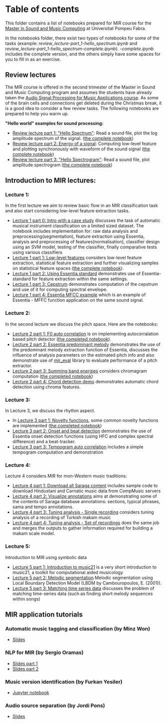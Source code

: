 # Table of contents

This folder contains a list of notebooks prepared for MIR course for the [Master in Sound and Music Computing](https://www.upf.edu/web/smc) at Universitat Pompeu Fabra.

In the notebooks folder, there exist two types of notebooks for some of the tasks (example: *review_lecture-part_1-hello_spectrum.ipynb* and *review_lecture-part_1-hello_spectrum-complete.ipynb*). *-complete.ipynb* includes the complete version, and the others simply have some spaces for you to fill in as an exercise. 

## Review lectures

The MIR course is offered in the second trimester of the Master in Sound and Music Computing program and assumes the students have already taken the [Audio Signal Processing for Music Applications course](https://www.upf.edu/web/smc/audio-signal-processing-for-music-applications). As some of the brain cells and connections get deleted during the Christmas break, it is a good idea to consider a few review tasks. The following notebooks are prepared to help you warm up. 

**"Hello world" examples for sound processing:**
* [Review lecture part 1: "Hello Spectrum"](https://github.com/furkanyesiler/MIRCourse/blob/master/course_material/review_lectures/review_lecture-part_1-hello_spectrum.ipynb): Read a sound file, plot the log amplitude spectrum of the signal. ([the complete notebook](https://github.com/furkanyesiler/MIRCourse/blob/master/course_material/review_lectures/review_lecture-part_1-hello_spectrum-complete.ipynb))
* [Review lecture part 2: Energy of a signal](https://github.com/furkanyesiler/MIRCourse/blob/master/course_material/review_lectures/review_lecture-part_2-energy_of_a_signal.ipynb): Computing  low-level feature and plotting synchronously with waveform of the sound signal ([the complete notebook](https://github.com/furkanyesiler/MIRCourse/blob/master/course_material/review_lectures/review_lecture-part_2-energy_of_a_signal-complete.ipynb))
* [Review lecture part 3: "Hello Spectrogram"](https://github.com/furkanyesiler/MIRCourse/blob/master/course_material/review_lectures/review_lecture-part_3-hello_spectrogram.ipynb): Read a sound file, plot amplitude spectrogram ([the complete notebook](https://github.com/furkanyesiler/MIRCourse/blob/master/course_material/review_lectures/review_lecture-part_3-hello_spectrogram-complete.ipynb)) 

## Introduction to MIR lectures:

### Lecture 1:
In the first lecture we aim to review basic flow in an MIR classification task and also start considering low-level feature extraction tasks.

* [Lecture 1 part 0: Intro with a case study](https://github.com/furkanyesiler/MIRCourse/blob/master/course_material/lectures/lecture_1/lecture_1-part_0-intro_with_a_case_study.ipynb) discusses the task of automatic musical instrument classification on a limited sized dataset. The notebook includes implementation for: raw data analysis and preprocessing(segmentation), feature extraction using Essentia, analysis and preprocessing of features(normalisation), classifier design using an SVM model, testing of the classifier, finally comparative tests using various classifiers
* [Lecture 1 part 1: Low-level features](https://github.com/furkanyesiler/MIRCourse/blob/master/course_material/lectures/lecture_1/lecture_1-part_1-low-level_features.ipynb) considers low-level feature extraction, statistical feature extraction and further visualizing samples on statistical feature spaces ([the complete notebook](https://github.com/furkanyesiler/MIRCourse/blob/master/course_material/lectures/lecture_1/lecture_1-part_1-low-level_features-complete.ipynb)). 
* [Lecture 1 part 2: Using Essentia.standard](https://github.com/furkanyesiler/MIRCourse/blob/master/course_material/lectures/lecture_1/lecture_1-part_2-using_essentia_standard.ipynb) demonstrates use of Essentia-standard for feature extraction within the same settings.
* [Lecture 1 part 3: Cepstrum](https://github.com/furkanyesiler/MIRCourse/blob/master/course_material/lectures/lecture_1/lecture_1-part_3-cepstrum.ipynb) demonstrates computation of the cepstrum and use of it for computing spectral envelope. 
* [Lecture 1 part 4: Essentia MFCC example](https://github.com/furkanyesiler/MIRCourse/blob/master/course_material/lectures/lecture_1/lecture_1-part_4-essentia_mfcc_example.ipynb) which is an example of Essentia - MFFC function application on the same sound signal. 

### Lecture 2:

In the second lecture we discuss the pitch space. Here are the notebooks:
* [Lecture 2 part 1: F0 auto correlation](Lecture2_step1_F0AutoCorr.ipynb) is on implementing autocorralation based pitch detector ([the completed notebook](Lecture2_step1_F0AutoCorr_solution.ipynb)).
* [Lecture 2 part 2: Essentia predominant melody](Lecture2_step2_EssPreDomMel.ipynb) demonstrates the use of the predominant melody extraction function of Essentia, discusses the influence of analysis parameters on the estimated pitch info and also demonstrate use of [mir_eval](https://github.com/craffel/mir_eval) library to evaluate performance of a pitch extractor. 
* [Lecture 2 part 3: Summing band energies](Lecture2_step3_summingBandEnergies.ipynb) considers chromagram computation ([the completed notebook](Lecture2_step3_summingBandEnergies.ipynb)) 
* [Lecture 2 part 4: Chord detection demo](Lecture2_step4_ChordDetectionDemo.ipynb) demonstrates automatic chord detection using chroma features.

### Lecture 3:
In Lecture 3, we discuss the rhythm aspect. 
* In [Lecture 3 part 1: Novelty functions](Lecture3_step1_noveltyFunctions.ipynb), some common novelty functions are implemented ([the completed notebook](Lecture3_step1_noveltyFunctions_solution.ipynb)) 
* [Lecture 3 part 2: Onset and beat detection](Lecture3_step2_Onset_Beat_Detection.ipnb) demonstrates the use of Essentia onset detection functions (using HFC and complex spectral difference) and a beat-tracker.
* [Lecture 3 part 3: Tempogram auto correlation](Lecture3_step3_Tempogram_autoCorr.ipynb) includes a simple tempogram computation and demonstration

### Lecture 4:
Lecture 4 considers MIR for mon-Western music traditions:
* [Lecture 4 part 1: Download all Saraga content](Lecture4_1_downloadAllSARAGAContent.ipynb) includes sample code to download Hindustani and Carnatic music data from CompMusic servers
* [Lecture 4 part 2: Visualize annotations](Lecture4_2_visualizeAnnotations.ipynb) aims at demonstrating some of the contents of Saraga database annotations: sections, typical phrases, sama and tempo annotations.
* [Lecture 4 part 3: Tuning analysis - Single recording](Lecture4_3_tuningAnalysis_SingleRecording.ipynb) considers tuning analysis of a recording of Turkish makam music 
* [Lecture 4 part 4: Tuning analysis - Set of recordings](Lecture4_4_tuningAnalysis_SetOfRecordings.ipynb) does the same job and merges the outputs to gather information required for building a makam scale model. 

### Lecture 5:
Introduction to MIR using symbolic data
* [Lecture 5 part 1: Introduction to music21](Lecture5_music21_intro.ipynb) is a very short introduction to music21, a toolkit for computational aided musicology
* [Lecture 5 part 2: Melodic segmentation](Lecture5_melodicSegmentation.ipynb) Melodic segmentation using Local Boundary Detection Model (LBDM by Cambouropoulos, E. (2001)).
* [Lecture 5 part 3: Matching time series data](Lecture5_matchingTimeSeriesData.ipynb) discusses the problem of matching time-series data (such as finding short melody sequences within songs)

## MIR application tutorials

### Automatic music tagging and classification (by Minz Won)
* [Slides](https://github.com/furkanyesiler/MIRCourse/blob/master/course_material/mir_applications/automatic_music_tagging_and_classification/automatic_music_tagging_tutorial.pdf)

### NLP for MIR (by Sergio Oramas)
* [Slides part 1](https://github.com/furkanyesiler/MIRCourse/blob/master/course_material/mir_applications/nlp_for_mir/nlp_for_mir_tutorial_part1.pdf)
* [Slides part 2](https://github.com/furkanyesiler/MIRCourse/blob/master/course_material/mir_applications/nlp_for_mir/nlp_for_mir_tutorial_part2.pdf)

### Music version identification (by Furkan Yesiler)
* [Jupyter notebook](https://github.com/furkanyesiler/MIRCourse/blob/master/course_material/mir_applications/music_version_identification/music_version_identification_tutorial.ipynb)

### Audio source separation (by Jordi Pons)
* [Slides](https://github.com/furkanyesiler/MIRCourse/blob/master/course_material/mir_applications/audio_source_separation/audio_source_separation_tutorial.pdf)
